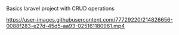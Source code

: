 Basics laravel project with CRUD operations

https://user-images.githubusercontent.com/77729220/214826656-0088f283-e27d-45d5-aa93-025161180961.mp4

